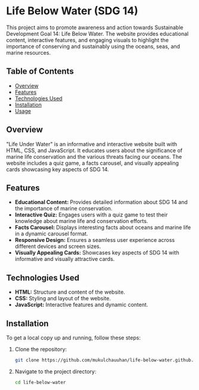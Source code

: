 # Life Below Water (SDG 14)
This project aims to promote awareness and action towards Sustainable Development Goal 14: Life Below Water. The website provides educational content, interactive features, and engaging visuals to highlight the importance of conserving and sustainably using the oceans, seas, and marine resources.

## Table of Contents

- [Overview](#overview)
- [Features](#features)
- [Technologies Used](#technologies-used)
- [Installation](#installation)
- [Usage](#usage)

## Overview

"Life Under Water" is an informative and interactive website built with HTML, CSS, and JavaScript. It educates users about the significance of marine life conservation and the various threats facing our oceans. The website includes a quiz game, a facts carousel, and visually appealing cards showcasing key aspects of SDG 14.

## Features

- **Educational Content:** Provides detailed information about SDG 14 and the importance of marine conservation.
- **Interactive Quiz:** Engages users with a quiz game to test their knowledge about marine life and conservation efforts.
- **Facts Carousel:** Displays interesting facts about oceans and marine life in a dynamic carousel format.
- **Responsive Design:** Ensures a seamless user experience across different devices and screen sizes.
- **Visually Appealing Cards:** Showcases key aspects of SDG 14 with informative and visually attractive cards.

## Technologies Used

- **HTML:** Structure and content of the website.
- **CSS:** Styling and layout of the website.
- **JavaScript:** Interactive features and dynamic content.

## Installation

To get a local copy up and running, follow these steps:

1. Clone the repository:
   ```sh
   git clone https://github.com/mukulchauuhan/life-below-water.github.io
2. Navigate to the project directory:
    ```sh
    cd life-below-water


